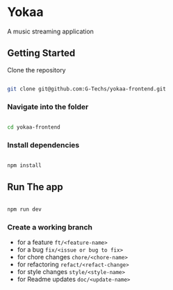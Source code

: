# Yokaa

A music streaming application

## Getting Started

Clone the repository

```bash

git clone git@github.com:G-Techs/yokaa-frontend.git


```

### Navigate into the folder

```bash

cd yokaa-frontend

```

### Install dependencies

```bash

npm install

```

## Run The app

```bash

npm run dev

```

### Create a working branch

- for a feature `ft/<feature-name>`
- for a bug `fix/<issue or bug to fix>`
- for chore changes `chore/<chore-name>`
- for refactoring `refact/<refact-change>`
- for style changes `style/<style-name>`
- for Readme updates `doc/<update-name>`
